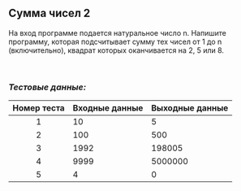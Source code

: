 ## Сумма чисел 2

На вход программе подается натуральное число n. Напишите программу, которая подсчитывает сумму тех чисел от 1 до n (включительно), квадрат которых оканчивается на 2, 5 или 8.

<br>

### *Тестовые данные:*

| Номер теста | Входные данные | Выходные данные |
|:-----------:|----------------|-----------------|
|      1      | 10             | 5               |
|      2      | 100            | 500             |
|      3      | 1992           | 198005          |
|      4      | 9999           | 5000000         |
|      5      | 4              | 0               |